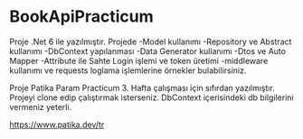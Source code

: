 # BookApiPracticum

Proje .Net 6 ile yazılmıştır. Projede 
-Model kullanımı
-Repository ve Abstract kullanımı
-DbContext yapılanması
-Data Generator kullanımı
-Dtos ve Auto Mapper 
-Attribute ile Sahte Login işlemi ve token üretimi
-middleware kullanımı ve requests loglama
işlemlerine örnekler bulabilirsiniz.

Proje Patika Param Practicum 3. Hafta çalışması için sıfırdan yazılmıştır.
Projeyi clone edip çalıştırmak isterseniz. DbContext içerisindeki db bilgilerini vermeniz yeterli.

https://www.patika.dev/tr
